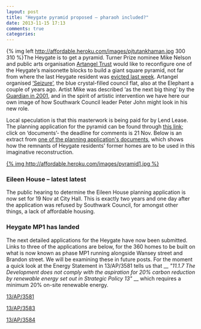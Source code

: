 ```yaml
---
layout: post
title: "Heygate pyramid proposed – pharaoh included?"
date: 2013-11-15 17:13
comments: true
categories: 
---
```

{% img left http://affordable.heroku.com/images/pjtutankhaman.jpg 300 310 %}The Heygate is to get a pyramid.  Turner Prize nominee Mike Nelson and public arts organisation [Artangel Trust](http://www.artangel.org.uk/)  would like to reconfigure one of the Heygate’s maisonette blocks to build a giant square pyramid, not far from where the last Heygate resident was [evicted last week](http://affordable.heroku.com/blog/2013/11/06/southwark-sends-in-the-heavy-mob/).  Artangel organised [‘Seizure’](http://www.artangel.org.uk/projects/2008/seizure), the blue crystal-filled council flat, also at the Elephant a couple of years ago.  Artist Mike was described ‘as the next big thing’ by the [Guardian in 2001](http://www.theguardian.com/culture/2001/sep/04/artsfeatures.turnerprize2001), and in the spirit of artistic intervention we have here our own image of how Southwark Council leader Peter John might look in his new role. 

Local speculation is that this masterwork is being paid for by Lend Lease. The planning application for the pyramid can be found through [this link](http://planningonline.southwark.gov.uk/AcolNetCGI.exe?ACTION=UNWRAP&RIPNAME=Root.PgeResultDetail&TheSystemkey=9552014); click on ‘documents’- the deadline for comments is 21 Nov. Below is an extract from [one of the planning application's documents](http://planningonline.southwark.gov.uk/DocsOnline/Documents/328350_1.pdf), which shows how the remnants of Heygate residents' former homes are to be used in this imaginative reconstruction.




[{% img http://affordable.heroku.com/images/pyramid1.jpg %}](http://affordable.heroku.com/images/pyramid1.jpg)

 
<h3>Eileen House – latest latest</h3>
 
The public hearing to determine the Eileen House planning application is now set for 19 Nov at City Hall.  This is exactly two years and one day after the application was refused by Southwark Council, for amongst other things, a lack of affordable housing.

<h3>Heygate MP1 has landed</h3>

The next detailed applications for the Heygate have now been submitted. Links to three of the applications are below, for the 360 homes to be built on what is now known as phase MP1 running alongside Wansey street and Brandon street. We will be examining these in future posts. For the moment a quick look at the Energy Statement in 13/AP/3581 tells us that __ _"11.1.7 The Development does not comply with the aspiration for 20% carbon reduction by renewable energy set out in Strategic Policy 13"_ __ which requires a minimum 20% on-site renewable energy.

[13/AP/3581](http://planningonline.southwark.gov.uk/AcolNetCGI.exe?ACTION=UNWRAP&RIPNAME=Root.PgeDocs&TheSystemkey=9551917)

[13/AP/3583](http://planningonline.southwark.gov.uk/AcolNetCGI.exe?ACTION=UNWRAP&RIPNAME=Root.PgeDocs&TheSystemkey=9551919)

[13/AP/3584](http://planningonline.southwark.gov.uk/AcolNetCGI.exe?ACTION=UNWRAP&RIPNAME=Root.PgeDocs&TheSystemkey=9551920)
 
